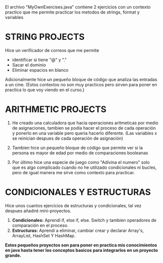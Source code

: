 El archivo "MyOwnExercises.java" contiene 2 ejercicios con un contexto practico que me permite practicar los metodos de strings, format y variables

# STRING PROJECTS 

Hice un verificador de correos que me permite 
- identificar si tiene "@" y "." 
- Sacar el dominio
- Eliminar espacios en blanco 

Adicionalmente hice un pequeño bloque de código que analiza las entradas a un cine. 
(Estos contextos no son muy practicos pero sirven para poner en practica lo que voy viendo en el curso.)

# ARITHMETIC PROJECTS 

1. He creado una calculadora que hacia operaciones aritmeticas por medio de asignaciones, tambien se podía hacer el proceso de cada
operación y ponerlo en una variable pero queria hacerlo diferente. (Las variables x se reinician despues de cada operación de asignación)

2. Tambien hice un pequeño bloque de código que permite ver si la persona es mayor de edad por medio de comparaciones booleanas 

3. Por último hice una especie de juego como "Adivina el numero" solo que es algo complicado cuando no he utilizado condicionales ni bucles, pero de igual manera me sirve como contexto para practicar.

# CONDICIONALES Y ESTRUCTURAS

Hice unos cuantos ejercicios de estructuras y condicionales, tal vez despues añadiré mini-proyectos.

1. **Condicionales:** Aprendí if, else if, else. Switch y tambien operadores de comparación en el proceso.
2. **Estructuras:** Aprendí a eliminar, cambiar crear y declarar Array's, ArrayList, HashSet Y HashMap.
 
**Estos pequeños proyectos son para poner en practica mis conocimientos en java hasta tener los conceptos basicos para integrarlos en un proyecto grande.**

